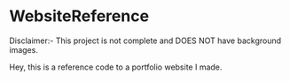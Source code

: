 # WebsiteReference
Disclaimer:- This project is not complete and DOES NOT have background images.

Hey, this is a reference code to a portfolio website I made.
